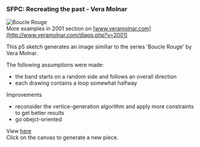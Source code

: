 ### SFPC: Recreating the past - Vera Molnar

![Boucle Rouge](http://streiten.github.io/sfpc-rtp-vera-molnar/original_work/1.png)  
More examples in 2001 section on [www.veramolnar.com](http://www.veramolnar.com/diapo.php?y=2001)

This p5 sketch generates an image similiar to the series 'Boucle Rouge' by Vera Molnar.  

The following assumptions were made: 
- the band starts on a random side and follows an overall direction
- each drawing contains a loop somewhat halfway

Improvements  

- reconsider the vertice-generation algorithm and apply more constraints to get better results
- go obejct-oriented

View [here](http://streiten.github.io/sfpc-rtp-vera-molnar/)  
Click on the canvas to generate a new piece.
